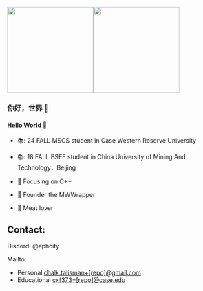 <img height="200em" src="https://github-readme-stats.vercel.app/api?username=aphcity&show_icons=true&hide_border=true&&count_private=true&include_all_commits=true&theme=transparent" /><img height="200em" src="https://github-readme-stats.vercel.app/api/top-langs/?username=aphcity&exclude_repo=KNN-Image-Classification&show_icons=true&hide_border=true&layout=compact&count_private=true&langs_count=10&theme=transparent&title_color=#000000&icon_color=#007bff" />

### 你好，世界 👋

#### Hello World 👋

- 📚: 24 FALL MSCS student in Case Western Reserve University

- 📚: 18 FALL BSEE student in China University of Mining And Technology，Beijing

- :orange_book: Focusing on C++

- :ram: Founder the MWWrapper

- :meat_on_bone: Meat lover

## Contact:

Discord: @aphcity

Mailto:
- Personal [chalk.talisman+[repo]@gmail.com](mailto:chalk.talisman+ghpage@gmail.com)
- Educational [cxf373+[repo]@case.edu](mailto:cxf373+ghpage@case.edu)
